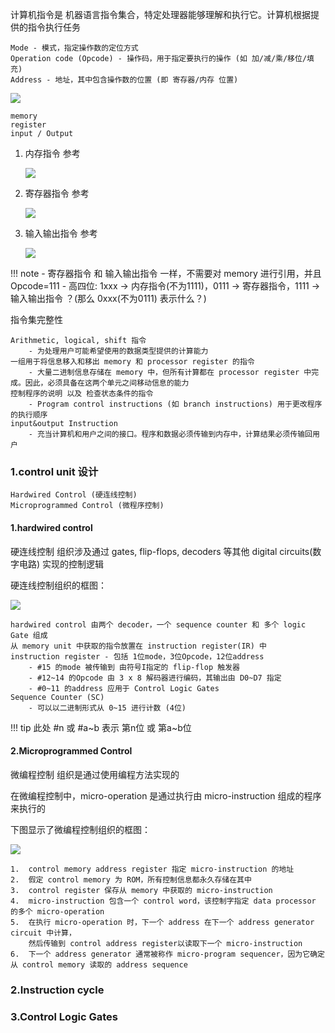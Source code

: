 
计算机指令是 机器语言指令集合，特定处理器能够理解和执行它。计算机根据提供的指令执行任务

```title="指令由被称为 field字段 的群组成，这些字段包括:"
Mode - 模式，指定操作数的定位方式
Operation code (Opcode) - 操作码，用于指定要执行的操作 (如 加/减/乘/移位/填充)
Address - 地址，其中包含操作数的位置 (即 寄存器/内存 位置)
```

![](https://static.javatpoint.com/tutorial/coa/images/computer-instructions.png)

```title="三种 Instruction code 指令码"
memory
register
input / Output
```

1.	内存指令 参考
	
	![](https://static.javatpoint.com/tutorial/coa/images/computer-instructions2.png)

2.	寄存器指令 参考

	![](https://static.javatpoint.com/tutorial/coa/images/computer-instructions3.png)

3.	输入输出指令 参考

	![](https://static.javatpoint.com/tutorial/coa/images/computer-instructions4.png)

!!! note
	- 寄存器指令 和 输入输出指令 一样，不需要对 memory 进行引用，并且 Opcode=111
	- 高四位: 1xxx -> 内存指令(不为1111)，0111 -> 寄存器指令，1111 -> 输入输出指令 ？(那么 0xxx(不为0111) 表示什么？)

指令集完整性

```title="如果计算机在以下每个类别中包含足够数量的指令，则称为指令集"
Arithmetic, logical, shift 指令
	- 为处理用户可能希望使用的数据类型提供的计算能力
一组用于将信息移入和移出 memory 和 processor register 的指令
	- 大量二进制信息存储在 memory 中，但所有计算都在 processor register 中完成。因此，必须具备在这两个单元之间移动信息的能力
控制程序的说明 以及 检查状态条件的指令
	- Program control instructions (如 branch instructions) 用于更改程序的执行顺序
input&output Instruction
	- 充当计算机和用户之间的接口。程序和数据必须传输到内存中，计算结果必须传输回用户
```

###  ###

### 1.control unit 设计 ###

```title="control unit 的分类:"
Hardwired Control (硬连线控制)
Microprogrammed Control (微程序控制)
```

#### 1.hardwired control ####

硬连线控制 组织涉及通过 gates, flip-flops, decoders 等其他 digital circuits(数字电路) 实现的控制逻辑

硬连线控制组织的框图：

![](https://static.javatpoint.com/tutorial/coa/images/design-of-control-unit.png)


```
hardwired control 由两个 decoder，一个 sequence counter 和 多个 logic Gate 组成
从 memory unit 中获取的指令放置在 instruction register(IR) 中
instruction register - 包括 1位mode，3位Opcode，12位address
	- #15 的mode 被传输到 由符号I指定的 flip-flop 触发器
	- #12~14 的Opcode 由 3 x 8 解码器进行编码，其输出由 D0~D7 指定
	- #0~11 的address 应用于 Control Logic Gates
Sequence Counter (SC)
	- 可以以二进制形式从 0~15 进行计数 (4位)
```

!!! tip
	此处 #n 或 #a~b 表示 第n位 或 第a~b位

#### 2.Microprogrammed Control ####

微编程控制 组织是通过使用编程方法实现的

在微编程控制中，micro-operation 是通过执行由 micro-instruction 组成的程序来执行的

下图显示了微编程控制组织的框图：

![](https://static.javatpoint.com/tutorial/coa/images/design-of-control-unit2.png)


```
1.	control memory address register 指定 micro-instruction 的地址
2.	假定 control memory 为 ROM，所有控制信息都永久存储在其中
3.	control register 保存从 memory 中获取的 micro-instruction
4.	micro-instruction 包含一个 control word，该控制字指定 data processor 的多个 micro-operation
5.	在执行 micro-operation 时，下一个 address 在下一个 address generator circuit 中计算，
	然后传输到 control address register以读取下一个 micro-instruction
6.	下一个 address generator 通常被称作 micro-program sequencer，因为它确定从 control memory 读取的 address sequence
```

### 2.Instruction cycle ###

### 3.Control Logic Gates ###
